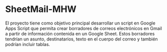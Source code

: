 # SheetMail-MHW
El proyecto tiene como objetivo principal desarrollar un script en Google Apps Script que permita crear borradores de correos electrónicos en Gmail a partir de información contenida en un Google Sheet. Estos borradores tendrían un asunto, destinatarios, texto en el cuerpo del correo y también podrían incluir tablas.
